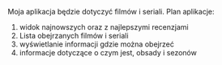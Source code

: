 Moja aplikacja będzie dotyczyć filmów i seriali. Plan aplikacje:
1. widok najnowszych oraz z najlepszymi recenzjami
2. Lista obejrzanych filmów i seriali
3. wyświetlanie informacji gdzie można obejrzeć
4. informacje dotyczące o czym jest, obsady i sezonów

